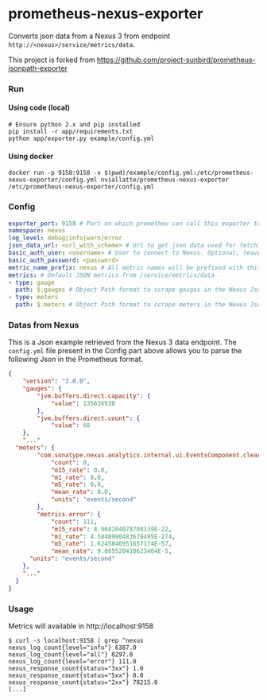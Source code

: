 # prometheus-nexus-exporter

Converts json data from a Nexus 3 from endpoint `http://<nexus>/service/metrics/data`. 

This project is forked from https://github.com/project-sunbird/prometheus-jsonpath-exporter

### Run

#### Using code (local)

```
# Ensure python 2.x and pip installed
pip install -r app/requirements.txt
python app/exporter.py example/config.yml
```

#### Using docker

```
docker run -p 9158:9158 -v $(pwd)/example/config.yml:/etc/prometheus-nexus-exporter/config.yml nviallatte/prometheus-nexus-exporter /etc/prometheus-nexus-exporter/config.yml
```

### Config

```yml
exporter_port: 9158 # Port on which prometheu can call this exporter to get metrics
namespace: nexus
log_level: debug|info|warn|error
json_data_url: <url_with_scheme> # Url to get json data used for fetching metric values, and with the /service/metrics/data
basic_auth_user: <username> # User to connect to Nexus. Optional, leave empty for empty Basic auth
basic_auth_password: <password>
metric_name_prefix: nexus # All metric names will be prefixed with this value
metrics: # Default JSON metrics from /service/metrics/data
- type: gauge
  path: $.gauges # Object Path format to scrape gauges in the Nexus Json
- type: meters
  path: $.meters # Object Path format to scrape meters in the Nexus Json

```

### Datas from Nexus

This is a Json example retrieved from the Nexus 3 data endpoint. The `config.yml` file present in the Config part above allows you to parse the following Json in the Prometheus format.

```json
{
	"version": "3.0.0",
	"gauges": {
		"jvm.buffers.direct.capacity": {
			"value": 135636938
		},
		"jvm.buffers.direct.count": {
			"value": 68
    },
    "..."
  "meters": {
		"com.sonatype.nexus.analytics.internal.ui.EventsComponent.clear.exceptions": {
			"count": 0,
			"m15_rate": 0.0,
			"m1_rate": 0.0,
			"m5_rate": 0.0,
			"mean_rate": 0.0,
			"units": "events/second"
		},
		"metrics.error": {
			"count": 111,
			"m15_rate": 8.904204078708139E-22,
			"m1_rate": 4.5840990483670495E-274,
			"m5_rate": 1.6245846951657174E-57,
			"mean_rate": 9.885520410623464E-5,
      "units": "events/second"
    },
    "..."
  }
}
```

### Usage

Metrics will available in http://localhost:9158
```
$ curl -s localhost:9158 | grep ^nexus
nexus_log_count{level="info"} 6387.0
nexus_log_count{level="all"} 8297.0
nexus_log_count{level="error"} 111.0
nexus_response_count{status="3xx"} 1.0
nexus_response_count{status="5xx"} 0.0
nexus_response_count{status="2xx"} 78215.0
[...]
```

